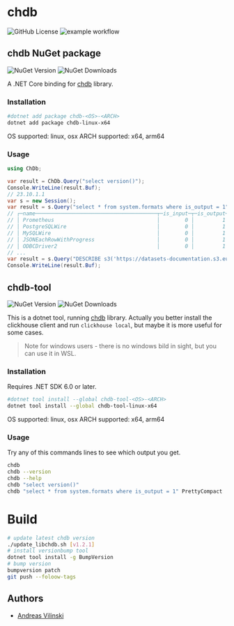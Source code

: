 # chdb

![GitHub License](https://img.shields.io/github/license/chdb-io/chdb-dotnet)
![example workflow](https://github.com/chdb-io/chdb-dotnet/actions/workflows/dotnet.yml/badge.svg)


## chdb NuGet package

![NuGet Version](https://img.shields.io/nuget/vpre/chdb)
![NuGet Downloads](https://img.shields.io/nuget/dt/chdb)


A .NET Core binding for [chdb](https://doc.chdb.io) library.


### Installation

```bash
#dotnet add package chdb-<OS>-<ARCH>
dotnet add package chdb-linux-x64
```
OS supported: linux, osx
ARCH supported: x64, arm64

### Usage

```csharp
using ChDb;

var result = ChDb.Query("select version()");
Console.WriteLine(result.Buf);
// 23.10.1.1
var s = new Session();
var result = s.Query("select * from system.formats where is_output = 1", "PrettyCompact");
// ┌─name───────────────────────────────────────┬─is_input─┬─is_output─┬─supports_parallel_parsing─┬─supports_parallel_formatting─┐
// │ Prometheus                                 │        0 │         1 │                         0 │                            0 │
// │ PostgreSQLWire                             │        0 │         1 │                         0 │                            0 │
// │ MySQLWire                                  │        0 │         1 │                         0 │                            0 │
// │ JSONEachRowWithProgress                    │        0 │         1 │                         0 │                            0 │
// │ ODBCDriver2                                │        0 │         1 │                         0 │                            0 │
// ...
var result = s.Query("DESCRIBE s3('https://datasets-documentation.s3.eu-west-3.amazonaws.com/house_parquet/house_0.parquet')");
Console.WriteLine(result.Buf);
```

## chdb-tool

![NuGet Version](https://img.shields.io/nuget/vpre/chdb-tool)
![NuGet Downloads](https://img.shields.io/nuget/dt/chdb-tool)

This is a dotnet tool, running [chdb](https://doc.chdb.io) library.
Actually you better install the clickhouse client and run `clickhouse local`, but maybe it is more useful for some cases.

>Note for windows users - there is no windows bild in sight, but you can use it in WSL.

### Installation

Requires .NET SDK 6.0 or later.

```bash
#dotnet tool install --global chdb-tool-<OS>-<ARCH>
dotnet tool install --global chdb-tool-linux-x64
```

OS supported: linux, osx
ARCH supported: x64, arm64

### Usage

Try any of this commands lines to see which output you get.

```bash
chdb
chdb --version
chdb --help
chdb "select version()"
chdb "select * from system.formats where is_output = 1" PrettyCompact
```

# Build

```bash
# update latest chdb version
./update_libchdb.sh [v1.2.1]
# install versionbump tool
dotnet tool install -g BumpVersion
# bump version
bumpversion patch
git push --foloow-tags
```

## Authors

* [Andreas Vilinski](https://github.com/vilinski)
